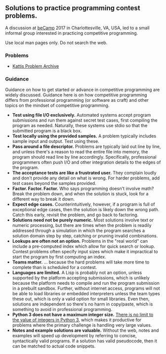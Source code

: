 ## Solutions to practice programming contest problems.

A discussion at [beCamp](http://becamp.org) 2017 in Charlottesville, VA, USA,
led to a small informal group interested in practicing competitive programming.

Use local man pages only. Do not search the web.


### Problems

* [Kattis Problem Archive](https://open.kattis.com/)


### Guidance

Guidance on how to get started or advance in competitive programming are widely
discussed. Guidance here is on how competitive programming differs from
professional programming (or software as craft) and other topics on the mindset
of competitive programming.

* **Test using file I/O exclusively.** Automated systems accept program
  submissions and run them against secret test cases, first compiling the
  program as needed. Naturally, these systems use stdio so that the submitted
  program is a black box.
* **Test locally using the provided samples.** A problem typically includes
  sample input and output. Test using these.
* **Pass around a file descriptor.** Problems are typically laid out line by
  line, and unless there's a reason to read the entire file into memory, the
  program should read line by line accordingly. Specifically, professional
  programmers often push I/O and other integration details to the edges of the
  program.
* **The acceptance tests are like a frustrated user.** They complain loudly and
  don't provide any detail on what is wrong. For harder problems, add test
  cases beyond the samples provided.
* **Factor. Factor. Factor.** Who says programming doesn't involve math? Break
  the problem down, and when the solution is stuck, look for a different way to
  break it down.
* **Expect edge cases.** Counterintuitively, however, if a program is full of
  exceptional edge cases, then the solution is likely down the wrong
  path. Catch this early, revisit the problem, and go back to factoring.
* **Solutions need not be purely numeric.** Most solutions involve text or
  numeric processing, but there are times when the problem is readily addressed
  through a simulation in which the program searches a solution domain step by
  step, catching or pruning invalid combinations.
* **Lookups are often not an option.** Problems in the "real world" can include
  a pre-computed index which allow for quick search or lookup. Contest problems
  often specify input sizes which make it impractical to start the program by
  first computing an index.
* **Teams matter.** ... because the hard problems will take more time to
  complete than is scheduled for a contest.
* **Languages are limited.** A Lisp is probably not an option, unless supported
  by the platform accepting submissions, which is unlikely because the platform
  needs to compile and run the program submission in a prebuilt sandbox.
  Further, without internet access, programs will not be able to load libraries
  or embedded interpreters unless the team types these out, which is only a
  valid option for small libraries. Even then, solutions are independent so
  there's no harm in copy/paste, which is something to avoid in professional
  programming.
* **Python 3 does not have a maximum integer size.** [There is no limit to the
  value of integers in Python 3][Python 3 Integers], which makes it productive
  for problems where the primary challenge is handling very large values.
* **Notes and example solutions are valuable.** Without the web, notes and
  examples will speed up development by referring to concise, syntactically
  valid programs. If a solution has valid pseudocode, then it can be matched to
  actual code snippets.

[Python 3 Integers]: https://docs.python.org/3/whatsnew/3.0.html#integers
